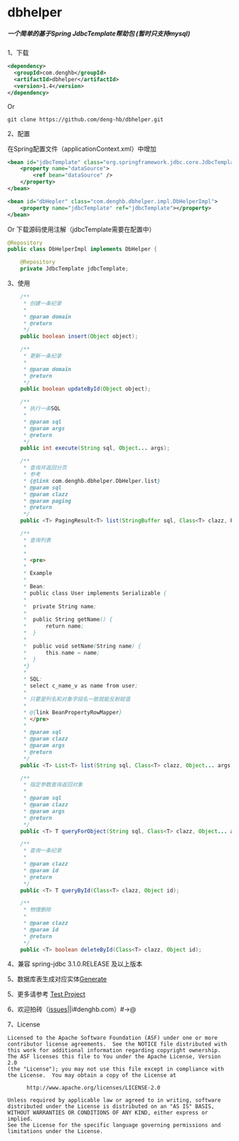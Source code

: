# dbhelper

##### 一个简单的基于Spring JdbcTemplate帮助包 (暂时只支持mysql)

1、下载
```xml
<dependency>
  <groupId>com.denghb</groupId>
  <artifactId>dbhelper</artifactId>
  <version>1.4</version>
</dependency>
```
Or 
```
git clone https://github.com/deng-hb/dbhelper.git
```

2、配置


在Spring配置文件（applicationContext.xml）中增加
```xml
<bean id="jdbcTemplate" class="org.springframework.jdbc.core.JdbcTemplate">
	<property name="dataSource">
		<ref bean="dataSource" />
	</property>
</bean>

<bean id="dbHepler" class="com.denghb.dbhelper.impl.DbHelperImpl">
	<property name="jdbcTemplate" ref="jdbcTemplate"></property>		
</bean>
```
Or 下载源码使用注解（jdbcTemplate需要在配置中）
```java
@Repository
public class DbHelperImpl implements DbHelper {

  	@Repository
	private JdbcTemplate jdbcTemplate;
```

3、使用
```java
	/**
	 * 创建一条纪录
	 * 
	 * @param domain
	 * @return
	 */
	public boolean insert(Object object);

	/**
	 * 更新一条纪录
	 * 
	 * @param domain
	 * @return
	 */
	public boolean updateById(Object object);

	/**
	 * 执行一条SQL
	 * 
	 * @param sql
	 * @param args
	 * @return
	 */
	public int execute(String sql, Object... args);

	/**
	 * 查询并返回分页
	 * 参考
	 * {@link com.denghb.dbhelper.DbHelper.list}
	 * @param sql
	 * @param clazz
	 * @param paging
	 * @return
	 */
	public <T> PagingResult<T> list(StringBuffer sql, Class<T> clazz, Paging paging);

	/**
	 * 查询列表
	 * 
	 * 
	 * <pre>
	 * 
	 * Example
	 * 
	 * Bean:
	 * public class User implements Serializable {
	 * 	
	 *	private String name;
	 *  
	 *	public String getName() {
	 *		return name;
	 *	}
	 *
	 *	public void setName(String name) {
	 *		this.name = name;
	 *	}
	 *}
	 *  
	 * SQL:
	 * select c_name_v as name from user;
	 * 
	 * 只要是列名和对象字段名一致就能反射赋值
	 * 
	 * @{link BeanPropertyRowMapper}
	 * </pre>
	 * 
	 * @param sql
	 * @param clazz
	 * @param args
	 * @return
	 */
	public <T> List<T> list(String sql, Class<T> clazz, Object... args);

	/**
	 * 指定参数查询返回对象
	 * 
	 * @param sql
	 * @param clazz
	 * @param args
	 * @return
	 */
	public <T> T queryForObject(String sql, Class<T> clazz, Object... args);

	/**
	 * 查询一条纪录
	 * 
	 * @param clazz
	 * @param id
	 * @return
	 */
	public <T> T queryById(Class<T> clazz, Object id);

	/**
	 * 物理删除
	 * 
	 * @param clazz
	 * @param id
	 * @return
	 */
	public <T> boolean deleteById(Class<T> clazz, Object id);
```

4、兼容 spring-jdbc 3.1.0.RELEASE 及以上版本

5、数据库表生成对应实体[Generate](https://github.com/deng-hb/dbhelper-test/blob/master/src/test/java/com/denghb/dbhelper/generate/GenerateDomainFromTable.java)

5、更多请参考 [Test Project](https://github.com/deng-hb/dbhelper-test)

6、欢迎拍砖（[issues](https://github.com/deng-hb/dbhelper/issues)||i#denghb.com）#->@

7、License
```
Licensed to the Apache Software Foundation (ASF) under one or more
contributor license agreements.  See the NOTICE file distributed with
this work for additional information regarding copyright ownership.
The ASF licenses this file to You under the Apache License, Version 2.0
(the "License"); you may not use this file except in compliance with
the License.  You may obtain a copy of the License at

      http://www.apache.org/licenses/LICENSE-2.0

Unless required by applicable law or agreed to in writing, software
distributed under the License is distributed on an "AS IS" BASIS,
WITHOUT WARRANTIES OR CONDITIONS OF ANY KIND, either express or implied.
See the License for the specific language governing permissions and
limitations under the License.
```

